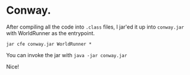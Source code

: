 # Conway.

After compiling all the code into `.class` files, I jar'ed it up into `conway.jar` with WorldRunner as the entrypoint.

```jar cfe conway.jar WorldRunner *```

You can invoke the jar with `java -jar conway.jar`

Nice!
